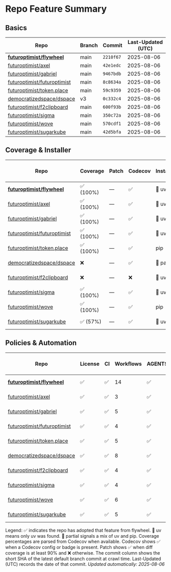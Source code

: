 # Repo Feature Summary

## Basics
| Repo                                                                          | Branch   | Commit    | Last-Updated (UTC)   |
|-------------------------------------------------------------------------------|----------|-----------|----------------------|
| **[futuroptimist/flywheel](https://github.com/futuroptimist/flywheel)**       | main     | `2210f67` | 2025-08-06           |
| [futuroptimist/axel](https://github.com/futuroptimist/axel)                   | main     | `42e1edc` | 2025-08-06           |
| [futuroptimist/gabriel](https://github.com/futuroptimist/gabriel)             | main     | `9467bdb` | 2025-08-06           |
| [futuroptimist/futuroptimist](https://github.com/futuroptimist/futuroptimist) | main     | `8c8634a` | 2025-08-06           |
| [futuroptimist/token.place](https://github.com/futuroptimist/token.place)     | main     | `59c9359` | 2025-08-06           |
| [democratizedspace/dspace](https://github.com/democratizedspace/dspace)       | v3       | `0c332c4` | 2025-08-06           |
| [futuroptimist/f2clipboard](https://github.com/futuroptimist/f2clipboard)     | main     | `600f93b` | 2025-08-06           |
| [futuroptimist/sigma](https://github.com/futuroptimist/sigma)                 | main     | `350c72a` | 2025-08-06           |
| [futuroptimist/wove](https://github.com/futuroptimist/wove)                   | main     | `570cdf1` | 2025-08-06           |
| [futuroptimist/sugarkube](https://github.com/futuroptimist/sugarkube)         | main     | `42d5bfa` | 2025-08-06           |

## Coverage & Installer
| Repo                                                                          | Coverage   | Patch   | Codecov   | Installer   | Last-Updated (UTC)   |
|-------------------------------------------------------------------------------|------------|---------|-----------|-------------|----------------------|
| **[futuroptimist/flywheel](https://github.com/futuroptimist/flywheel)**       | ✅ (100%)   | —       | ✅         | 🚀 uv        | 2025-08-06           |
| [futuroptimist/axel](https://github.com/futuroptimist/axel)                   | ✅ (100%)   | —       | ✅         | 🚀 uv        | 2025-08-06           |
| [futuroptimist/gabriel](https://github.com/futuroptimist/gabriel)             | ✅ (100%)   | —       | ✅         | 🚀 uv        | 2025-08-06           |
| [futuroptimist/futuroptimist](https://github.com/futuroptimist/futuroptimist) | ✅ (100%)   | —       | ✅         | 🚀 uv        | 2025-08-06           |
| [futuroptimist/token.place](https://github.com/futuroptimist/token.place)     | ✅ (100%)   | —       | ✅         | pip         | 2025-08-06           |
| [democratizedspace/dspace](https://github.com/democratizedspace/dspace)       | ❌          | —       | ✅         | 🔶 partial   | 2025-08-06           |
| [futuroptimist/f2clipboard](https://github.com/futuroptimist/f2clipboard)     | ❌          | —       | ❌         | 🚀 uv        | 2025-08-06           |
| [futuroptimist/sigma](https://github.com/futuroptimist/sigma)                 | ✅ (100%)   | —       | ✅         | 🚀 uv        | 2025-08-06           |
| [futuroptimist/wove](https://github.com/futuroptimist/wove)                   | ✅ (100%)   | —       | ✅         | pip         | 2025-08-06           |
| [futuroptimist/sugarkube](https://github.com/futuroptimist/sugarkube)         | ✅ (57%)    | —       | ✅         | 🚀 uv        | 2025-08-06           |

## Policies & Automation
| Repo                                                                          | License   | CI   |   Workflows | AGENTS.md   | Code of Conduct   | Contributing   | Pre-commit   | Last-Updated (UTC)   |
|-------------------------------------------------------------------------------|-----------|------|-------------|-------------|-------------------|----------------|--------------|----------------------|
| **[futuroptimist/flywheel](https://github.com/futuroptimist/flywheel)**       | ✅         | ✅    |          14 | ✅           | ✅                 | ✅              | ✅            | 2025-08-06           |
| [futuroptimist/axel](https://github.com/futuroptimist/axel)                   | ✅         | ✅    |           3 | ✅           | ✅                 | ✅              | ✅            | 2025-08-06           |
| [futuroptimist/gabriel](https://github.com/futuroptimist/gabriel)             | ✅         | ✅    |           5 | ✅           | ✅                 | ✅              | ✅            | 2025-08-06           |
| [futuroptimist/futuroptimist](https://github.com/futuroptimist/futuroptimist) | ✅         | ✅    |           4 | ✅           | ✅                 | ✅              | ✅            | 2025-08-06           |
| [futuroptimist/token.place](https://github.com/futuroptimist/token.place)     | ✅         | ✅    |           5 | ✅           | ✅                 | ✅              | ✅            | 2025-08-06           |
| [democratizedspace/dspace](https://github.com/democratizedspace/dspace)       | ✅         | ✅    |           8 | ✅           | ✅                 | ✅              | ❌            | 2025-08-06           |
| [futuroptimist/f2clipboard](https://github.com/futuroptimist/f2clipboard)     | ✅         | ✅    |           4 | ✅           | ✅                 | ✅              | ✅            | 2025-08-06           |
| [futuroptimist/sigma](https://github.com/futuroptimist/sigma)                 | ✅         | ✅    |           4 | ✅           | ✅                 | ✅              | ✅            | 2025-08-06           |
| [futuroptimist/wove](https://github.com/futuroptimist/wove)                   | ✅         | ✅    |           6 | ✅           | ✅                 | ✅              | ✅            | 2025-08-06           |
| [futuroptimist/sugarkube](https://github.com/futuroptimist/sugarkube)         | ✅         | ✅    |           5 | ✅           | ❌                 | ❌              | ✅            | 2025-08-06           |

Legend: ✅ indicates the repo has adopted that feature from flywheel. 🚀 uv means only uv was found. 🔶 partial signals a mix of uv and pip.
Coverage percentages are parsed from Codecov when available. Codecov shows ✅ when a Codecov config or badge is present. Patch shows ✅ when diff coverage is at least 90% and ❌ otherwise. The commit column shows the short SHA of the latest default branch commit at crawl time.
Last-Updated (UTC) records the date of that commit.
_Updated automatically: 2025-08-06_
